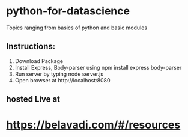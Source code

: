 # python-for-datascience
Topics ranging from basics of python and basic modules

## Instructions:
1. Download Package
2. Install Express, Body-parser using npm install express body-parser
3. Run server by typing node server.js
4. Open browser at http://localhost:8080

## hosted Live at 
# https://belavadi.com/#/resources
